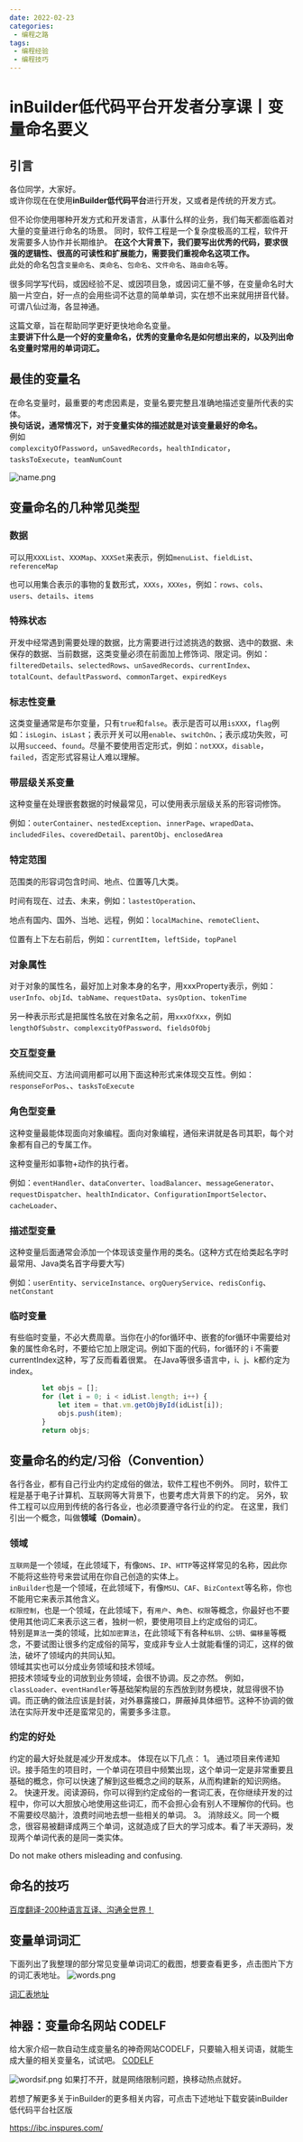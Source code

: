 ```yaml
---
date: 2022-02-23
categories:
 - 编程之路
tags:
 - 编程经验
 - 编程技巧
---
```

# inBuilder低代码平台开发者分享课丨变量命名要义

## 引言
各位同学，大家好。<br/>
或许你现在在使用**inBuilder低代码平台**进行开发，又或者是传统的开发方式。<br/>

但不论你使用哪种开发方式和开发语言，从事什么样的业务，我们每天都面临着对大量的变量进行命名的场景。
同时，软件工程是一个复杂度极高的工程，软件开发需要多人协作并长期维护。
**在这个大背景下，我们要写出优秀的代码，要求很强的逻辑性、很高的可读性和扩展能力，需要我们重视命名这项工作。**<br/>
此处的命名包含`变量命名`、`类命名`、`包命名`、`文件命名`、`路由命名`等。<br/>

很多同学写代码，或因经验不足、或因项目急，或因词汇量不够，在变量命名时大脑一片空白，好一点的会用些词不达意的简单单词，实在想不出来就用拼音代替。可谓八仙过海，各显神通。<br/>

这篇文章，旨在帮助同学更好更快地命名变量。<br/>
**主要讲下什么是一个好的变量命名，优秀的变量命名是如何想出来的，以及列出命名变量时常用的单词词汇。**

## 最佳的变量名

在命名变量时，最重要的考虑因素是，变量名要完整且准确地描述变量所代表的实体。<br/>
**换句话说，通常情况下，对于变量实体的描述就是对该变量最好的命名。**<br/>
例如<br/>
`complexcityOfPassword`，`unSavedRecords`，`healthIndicator`，`tasksToExecute`，`teamNumCount`

![name.png](name.png)

## 变量命名的几种常见类型

### 数据

可以用`XXXList`、`XXXMap`、`XXXSet`来表示，例如`menuList`、`fieldList`、`referenceMap`

也可以用集合表示的事物的复数形式，`XXXs`，`XXXes`，例如：`rows`、`cols`、`users`、`details`、`items`

### 特殊状态

开发中经常遇到需要处理的数据，比方需要进行过滤挑选的数据、选中的数据、未保存的数据、当前数据，这类变量必须在前面加上修饰词、限定词。例如：`filteredDetails`、`selectedRows`、`unSavedRecords`、`currentIndex`、`totalCount`、`defaultPassword`、`commonTarget`、`expiredKeys`

### 标志性变量

这类变量通常是布尔变量，只有`true`和`false`。表示是否可以用`isXXX`，`flag`例如：`isLogin`、`isLast`；表示开关可以用`enable`、`switchOn`、；表示成功失败，可以用`succeed`、`found`。尽量不要使用否定形式，例如：`notXXX`，`disable`，`failed`，否定形式容易让人难以理解。

### 带层级关系变量

这种变量在处理嵌套数据的时候最常见，可以使用表示层级关系的形容词修饰。

例如：`outerContainer`、`nestedException`、`innerPage`、`wrapedData`、`includedFiles`、`coveredDetail`、`parentObj`、`enclosedArea`

### 特定范围

范围类的形容词包含时间、地点、位置等几大类。

时间有现在、过去、未来，例如：`lastestOperation`、

地点有国内、国外、当地、远程，例如：`localMachine`、`remoteClient`、

位置有上下左右前后，例如：`currentItem`，`leftSide`，`topPanel`

### 对象属性

对于对象的属性名，最好加上对象本身的名字，用xxxProperty表示，例如：`userInfo`、`objId`、`tabName`、`requestData`、`sysOption`、`tokenTime`

另一种表示形式是把属性名放在对象名之前，用`xxxOfXxx`，例如`lengthOfSubstr`、`complexcityOfPassword`、`fieldsOfObj`

### 交互型变量

系统间交互、方法间调用都可以用下面这种形式来体现交互性。例如：`responseForPos`、、`tasksToExecute`

### 角色型变量

这种变量最能体现面向对象编程。面向对象编程，通俗来讲就是各司其职，每个对象都有自己的专属工作。

这种变量形如事物+动作的执行者。

例如：`eventHandler`、`dataConverter`、`loadBalancer`、`messageGenerator`、`requestDispatcher`、`healthIndicator`、`ConfigurationImportSelector`、`cacheLoader`、

### 描述型变量

这种变量后面通常会添加一个体现该变量作用的类名。(这种方式在给类起名字时最常用、Java类名首字母要大写)

例如：`userEntity`、`serviceInstance`、`orgQueryService`、`redisConfig`、`netConstant`

### 临时变量

有些临时变量，不必大费周章。当你在小的for循环中、嵌套的for循环中需要给对象的属性命名时，不要给它加上限定词。例如下面的代码，for循环的 i 不需要currentIndex这种，写了反而看着很累。
在Java等很多语言中，i、j、k都约定为index。
```jsx
        let objs = [];
        for (let i = 0; i < idList.length; i++) {
            let item = that.vm.getObjById(idList[i]);
            objs.push(item);
        }
        return objs;
```
## 变量命名的约定/习俗（Convention）
各行各业，都有自己行业内约定成俗的做法，软件工程也不例外。
同时，软件工程是基于电子计算机、互联网等大背景下，也要考虑大背景下的约定。
另外，软件工程可以应用到传统的各行各业，也必须要遵守各行业的约定。
在这里，我们引出一个概念，叫做**领域（Domain）**。
### 领域
`互联网`是一个领域，在此领域下，有像`DNS`、`IP`、`HTTP`等这样常见的名称，因此你不能将这些符号来尝试用在你自己创造的实体上。<br/>
`inBuilder`也是一个领域，在此领域下，有像`MSU`、`CAF`、`BizContext`等名称，你也不能用它来表示其他含义。<br/>
`权限控制`，也是一个领域，在此领域下，有`用户`、`角色`、`权限`等概念，你最好也不要使用其他词汇来表示这三者，独树一帜，要使用项目上约定成俗的词汇。<br/>
特别是`算法`一类的领域，比如`加密算法`，在此领域下有各种`私钥`、`公钥`、`偏移量`等概念，不要试图让很多约定成俗的简写，变成非专业人士就能看懂的词汇，这样的做法，破坏了领域内的共同认知。<br/>
领域其实也可以分成业务领域和技术领域。<br/>
把技术领域专业的词放到业务领域，会很不协调。反之亦然。
例如，`classLoader`、`eventHandler`等基础架构层的东西放到财务模块，就显得很不协调。而正确的做法应该是封装，对外暴露接口，屏蔽掉具体细节。这种不协调的做法在实际开发中还是蛮常见的，需要多多注意。
### 约定的好处
约定的最大好处就是减少开发成本。
体现在以下几点：
1。 通过项目来传递知识。接手陌生的项目时，一个单词在项目中频繁出现，这个单词一定是非常重要且基础的概念，你可以快速了解到这些概念之间的联系，从而构建新的知识网络。
2。 快速开发。阅读源码，你可以得到约定成俗的一套词汇表，在你继续开发的过程中，你可以大胆放心地使用这些词汇，而不会担心会有别人不理解你的代码。也不需要绞尽脑汁，浪费时间地去想一些相关的单词。
3。 消除歧义。同一个概念，很容易被翻译成两三个单词，这就造成了巨大的学习成本。看了半天源码，发现两个单词代表的是同一类实体。

Do not make others misleading and confusing.
## 命名的技巧


[百度翻译-200种语言互译、沟通全世界！](https://fanyi.baidu.com/)

## 变量单词词汇
下面列出了我整理的部分常见变量单词词汇的截图，想要查看更多，点击图片下方的词汇表地址。
![words.png](https://nullpointer.site/images/word-list.png)


[词汇表地址](https://nullpointer.site/html/变量命名词汇表.html)

## 神器：变量命名网站 CODELF
给大家介绍一款自动生成变量名的神奇网站CODELF，只要输入相关词语，就能生成大量的相关变量名，试试吧。
[CODELF](https://unbug.github.io/codelf/)

![wordsif.png](https://nullpointer.site/images/codelf.png)
如果打不开，就是网络限制问题，换移动热点就好。

若想了解更多关于inBuilder的更多相关内容，可点击下述地址下载安装inBuilder低代码平台社区版

https://ibc.inspures.com/

